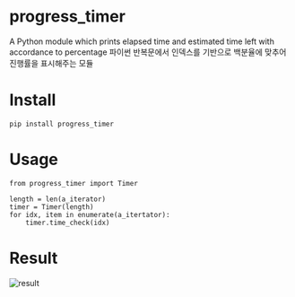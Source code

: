 # progress_timer
A Python module which prints elapsed time and estimated time left with accordance to percentage
파이썬 반복문에서 인덱스를 기반으로 백분율에 맞추어 진행률을 표시해주는 모듈

# Install
`pip install progress_timer`

# Usage
```
from progress_timer import Timer

length = len(a_iterator)
timer = Timer(length)
for idx, item in enumerate(a_itertator):
    timer.time_check(idx)
```

# Result
![result](https://user-images.githubusercontent.com/24601847/77436904-607ff580-6e27-11ea-8ec3-af31dd60392d.png)

